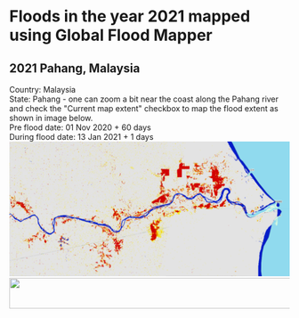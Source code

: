 # Floods in the year 2021 mapped using Global Flood Mapper

## 2021 Pahang, Malaysia<br/>
Country: Malaysia<br/>
State: Pahang - one can zoom a bit near the coast along the Pahang river and check the "Current map extent" checkbox to map the flood extent as shown in image below.<br/>
Pre flood date: 01 Nov 2020 + 60 days<br/>
During flood date: 13 Jan 2021 + 1 days<br/>
<img src="../../media/expl/GFMv2_2021_Malaysia.png"><br/>
<img src="../../media/legend.png" height="55" width="730"><br/>

